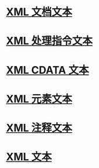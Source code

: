 # [XML 文档文本](xml-document-literal.md)
# [XML 处理指令文本](xml-processing-instruction-literal.md)
# [XML CDATA 文本](xml-cdata-literal.md)
# [XML 元素文本](xml-element-literal.md)
# [XML 注释文本](xml-comment-literal.md)
# [XML 文本](index.md)
